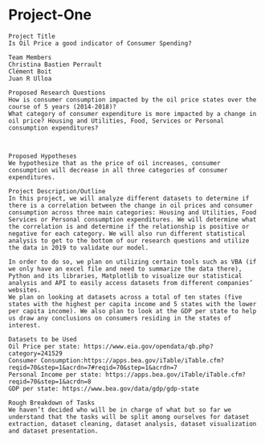 # Project-One

    Project Title
    Is Oil Price a good indicator of Consumer Spending?

    Team Members
    Christina Bastien Perrault
    Clément Boit
    Juan R Ulloa

    Proposed Research Questions
    How is consumer consumption impacted by the oil price states over the course of 5 years (2014-2018)? 
    What category of consumer expenditure is more impacted by a change in oil price? Housing and Utilities, Food, Services or Personal consumption expenditures?



    Proposed Hypotheses
    We hypothesize that as the price of oil increases, consumer consumption will decrease in all three categories of consumer expenditures. 

    Project Description/Outline
    In this project, we will analyze different datasets to determine if there is a correlation between the change in oil prices and consumer consumption across three main categories: Housing and Utilities, Food Services or Personal consumption expenditures. We will determine what the correlation is and determine if the relationship is positive or negative for each category. We will also run different statistical analysis to get to the bottom of our research questions and utilize the data in 2019 to validate our model.  

    In order to do so, we plan on utilizing certain tools such as VBA (if we only have an excel file and need to summarize the data there), Python and its libraries, Matplotlib to visualize our statistical analysis and API to easily access datasets from different companies’ websites.
    We plan on looking at datasets across a total of ten states (five states with the highest per capita income and 5 states with the lower per capita income). We also plan to look at the GDP per state to help us draw any conclusions on consumers residing in the states of interest.

    Datasets to be Used 
    Oil Price per state: https://www.eia.gov/opendata/qb.php?category=241529 
    Consumer Consumption:https://apps.bea.gov/iTable/iTable.cfm?reqid=70&step=1&acrdn=7#reqid=70&step=1&acrdn=7 
    Personal Income per state: https://apps.bea.gov/iTable/iTable.cfm?reqid=70&step=1&acrdn=8
    GDP per state: https://www.bea.gov/data/gdp/gdp-state

    Rough Breakdown of Tasks
    We haven’t decided who will be in charge of what but so far we understand that the tasks will be split among ourselves for dataset extraction, dataset cleaning, dataset analysis, dataset visualization and dataset presentation. 

